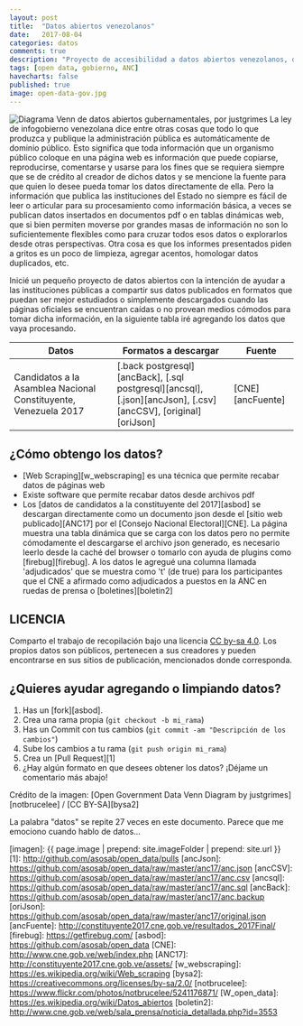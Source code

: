 ```yaml
---
layout: post
title:  "Datos abiertos venezolanos"
date:   2017-08-04 
categories: datos
comments: true
description: "Proyecto de accesibilidad a datos abiertos venezolanos, descárgalos aquí y/o pide el formato que más te interese"
tags: [open data, gobierno, ANC]
havecharts: false
published: true
image: open-data-gov.jpg
---
```


<img class="ri" alt="Diagrama Venn de datos abiertos gubernamentales, por justgrimes" src="{{ page.image | prepend: site.imageFolder | prepend: site.url }}"> 
La ley de infogobierno venezolana dice entre otras cosas que todo lo que produzca y publique la administración pública es automáticamente de dominio público. Esto significa que toda información que un organismo público coloque en una página web es información que puede copiarse, reproducirse, comentarse y usarse para los fines que se requiera siempre que se de crédito al creador de dichos datos y se mencione la fuente para que quien lo desee pueda tomar los datos directamente de ella. Pero la información que publica las instituciones del Estado no siempre es fácil de leer o articular para su procesamiento como información básica, a veces se publican datos insertados en documentos pdf o en tablas dinámicas web, que si bien permiten moverse por grandes masas de información no son lo suficientemente flexibles como para cruzar todos esos datos o explorarlos desde otras perspectivas. Otra cosa es que los informes presentados piden a gritos es un poco de limpieza, agregar acentos, homologar datos duplicados, etc.

Inicié un pequeño proyecto de datos abiertos con la intención de ayudar a las instituciones públicas a compartir sus datos publicados en formatos que puedan ser mejor estudiados o simplemente descargados cuando las páginas oficiales se encuentran caídas o no provean medios cómodos para tomar dicha información, en la siguiente tabla iré agregando los datos que vaya procesando.

Datos | Formatos a descargar | Fuente 
------------ | ------------- | -------------
Candidatos a la Asamblea Nacional Constituyente, Venezuela 2017 | [.back postgresql][ancBack], [.sql postgresql][ancsql], [.json][ancJson], [.csv][ancCSV], [original][oriJson] | [CNE][ancFuente]


¿Cómo obtengo los datos?
------------
- [Web Scraping][w_webscraping] es una técnica que permite recabar datos de páginas web
- Existe software que permite recabar datos desde archivos pdf
- Los [datos de candidatos a la constituyente del 2017][asbod] se descargan directamente como un documento json desde el [sitio web publicado][ANC17] por el [Consejo Nacional Electoral][CNE]. La página muestra una tabla dinámica que se carga con los datos pero no permite cómodamente el descargarse el archivo json generado, es necesario leerlo desde la caché del browser o tomarlo con ayuda de plugins como [firebug][firebug]. A los datos le agregué una columna llamada 'adjudicados' que se muestra como 't' (de true) para los participantes que el CNE a afirmado como adjudicados a puestos en la ANC en ruedas de prensa o [boletines][boletin2]


LICENCIA
------------
Comparto el trabajo de recopilación bajo una licencia [CC by-sa 4.0](https://creativecommons.org/licenses/by-sa/4.0/). Los propios datos son públicos, pertenecen a sus creadores y pueden encontrarse en sus sitios de publicación, mencionados donde corresponda.


¿Quieres ayudar agregando o limpiando datos? 
------------
1. Has un [fork][asbod].
2. Crea una rama propia (`git checkout -b mi_rama`)
3. Has un Commit con tus cambios (`git commit -am "Descripción de los cambios"`)
4. Sube los cambios a tu rama (`git push origin mi_rama`)
5. Crea un [Pull Request][1]
6. ¿Hay algún formato en que desees obtener los datos? ¡Déjame un comentario más abajo!

Crédito de la imagen: [Open Government Data Venn Diagram by justgrimes][notbrucelee] / [CC BY-SA][bysa2]


La palabra "datos" se repite 27 veces en este documento. Parece que me emociono cuando hablo de datos...

[imagen]: {{ page.image | prepend: site.imageFolder | prepend: site.url }}
[1]: http://github.com/asosab/open_data/pulls
[ancJson]: https://github.com/asosab/open_data/raw/master/anc17/anc.json
[ancCSV]: https://github.com/asosab/open_data/raw/master/anc17/anc.csv
[ancsql]: https://github.com/asosab/open_data/raw/master/anc17/anc.sql
[ancBack]: https://github.com/asosab/open_data/raw/master/anc17/anc.backup
[oriJson]: https://github.com/asosab/open_data/raw/master/anc17/original.json
[ancFuente]: http://constituyente2017.cne.gob.ve/resultados_2017Final/
[firebug]: https://getfirebug.com/
[asbod]: https://github.com/asosab/open_data
[CNE]: http://www.cne.gob.ve/web/index.php
[ANC17]: http://constituyente2017.cne.gob.ve/assets/
[w_webscraping]: https://es.wikipedia.org/wiki/Web_scraping
[bysa2]: https://creativecommons.org/licenses/by-sa/2.0/
[notbrucelee]: https://www.flickr.com/photos/notbrucelee/5241176871/
[W_open_data]: https://es.wikipedia.org/wiki/Datos_abiertos
[boletin2]: http://www.cne.gob.ve/web/sala_prensa/noticia_detallada.php?id=3553
